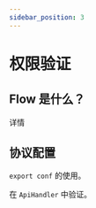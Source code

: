 ```yaml
---
sidebar_position: 3
---
```


# 权限验证

## Flow 是什么？
详情

## 协议配置

`export conf` 的使用。

在 `ApiHandler` 中验证。
